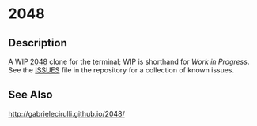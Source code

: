 # 2048

## Description

A WIP [2048][1] clone for the terminal; WIP is shorthand for _Work in Progress_.
See the [ISSUES][2] file in the repository for a collection of known issues.

## See Also

http://gabrielecirulli.github.io/2048/

  [1]: http://gabrielecirulli.github.io/2048/
  [2]: /ISSUES
